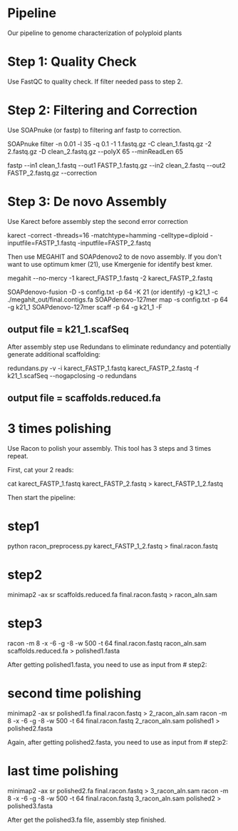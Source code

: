 # Pipeline

Our pipeline to genome characterization of polyploid plants

# Step 1: Quality Check

Use FastQC to quality check. If filter needed pass to step 2.

# Step 2: Filtering and Correction

Use SOAPnuke (or fastp) to filtering anf fastp to correction.

SOAPnuke filter -n 0.01 -l 35 -q 0.1 -1 1.fastq.gz -C clean_1.fastq.gz -2 2.fastq.gz -D clean_2.fastq.gz --polyX 65 --minReadLen 65

fastp --in1 clean_1.fastq --out1 FASTP_1.fastq.gz --in2 clean_2.fastq --out2 FASTP_2.fastq.gz --correction

# Step 3: De novo Assembly 

Use Karect before assembly step the second error correction

karect -correct -threads=16 -matchtype=hamming -celltype=diploid -inputfile=FASTP_1.fastq -inputfile=FASTP_2.fastq

Then use MEGAHIT and SOAPdenovo2 to de novo assembly. If you don't want to use optimum kmer (21), use Kmergenie for identify best kmer.

megahit --no-mercy -1 karect_FASTP_1.fastq -2 karect_FASTP_2.fastq

SOAPdenovo-fusion -D -s config.txt -p 64 -K 21 (or identify) -g k21_1 -c ./megahit_out/final.contigs.fa
SOAPdenovo-127mer map -s config.txt -p 64 -g k21_1
SOAPdenovo-127mer scaff -p 64 -g k21_1 -F

## output file = k21_1.scafSeq ##

After assembly step use Redundans to eliminate redundancy and potentially generate additional scaffolding:

redundans.py -v -i karect_FASTP_1.fastq karect_FASTP_2.fastq -f k21_1.scafSeq  --nogapclosing -o redundans

## output file = scaffolds.reduced.fa ##

# 3 times polishing

Use Racon to polish your assembly. This tool has 3 steps and 3 times repeat. 

First, cat your 2 reads: 

cat karect_FASTP_1.fastq  karect_FASTP_2.fastq > karect_FASTP_1_2.fastq 

Then start the pipeline:

# step1 
python racon_preprocess.py karect_FASTP_1_2.fastq > final.racon.fastq

# step2 
minimap2 -ax sr scaffolds.reduced.fa final.racon.fastq > racon_aln.sam

# step3 
racon -m 8 -x -6 -g -8 -w 500 -t 64 final.racon.fastq racon_aln.sam scaffolds.reduced.fa > polished1.fasta

After getting polished1.fasta, you need to use as input from # step2:

# second time polishing

minimap2 -ax sr polished1.fa final.racon.fastq > 2_racon_aln.sam
racon -m 8 -x -6 -g -8 -w 500 -t 64 final.racon.fastq 2_racon_aln.sam polished1 > polished2.fasta

Again, after getting polished2.fasta, you need to use as input from # step2:

# last time polishing

minimap2 -ax sr polished2.fa final.racon.fastq > 3_racon_aln.sam
racon -m 8 -x -6 -g -8 -w 500 -t 64 final.racon.fastq 3_racon_aln.sam polished2 > polished3.fasta

After get the polished3.fa file, assembly step finished.








